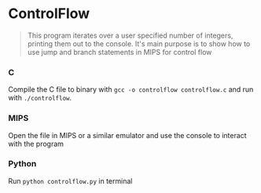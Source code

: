 # ControlFlow

> This program iterates over a user specified number of integers, printing them out to the console. It's main purpose is to show how to use jump and branch statements in MIPS for control flow

### C

Compile the C file to binary with `gcc -o controlflow controlflow.c` and run with `./controlflow`.

### MIPS

Open the file in MIPS or a similar emulator and use the console to interact with the program

### Python

Run `python controlflow.py` in terminal
